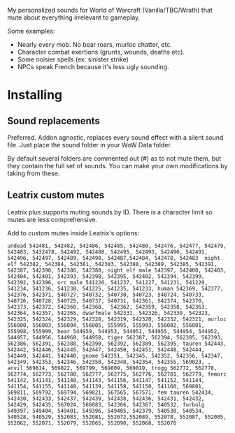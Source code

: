 My personalized sounds for World of Warcraft (Vanilla/TBC/Wrath) that mute about everything irrelevant to gameplay. 

Some examples:

* Nearly every mob. No bear roars, murloc chatter, etc.
* Character combat exertions (grunts, wounds, deaths etc).
* Some noisier spells (ex: sinister strike)
* NPCs speak French because it's less ugly sounding.

# Installing

## Sound replacements
Preferred. Addon agnostic, replaces every sound effect with a silent sound file. Just place the sound folder in your WoW Data folder.

By default several folders are commented out (#) as to not mute them, but they contain the full set of sounds. You can make your own modifications by taking from these.

## Leatrix custom mutes

Leatrix plus supports muting sounds by ID. There is a character limit so mutes are less comprehensive.

Add to custom mutes inside Leatrix's options:

```undead 542481, 542482, 542486, 542485, 542480, 542476, 542477, 542479, 542483, 5432478, 542492, 542488, 542495, 542493, 542490, 542491, 542496, 542497, 542489, 542498, 542487,542484, 542478, 542483  night elf 542382, 542384, 542381, 542383, 542388, 542389, 542385, 542391, 542387, 542390, 542386, 542380, night elf male 542397, 542400, 542403, 542404, 542401, 542393, 542398, 542395, 542402, 542394, 542399, 542392, 542396, orc male 541226, 541237, 541227, 541231, 541229, 541234, 541236, 541238, 541225, 541235, 541233, human 542369, 542377, 542376, 542371, 540727, 540732, 540730, 540723, 540724, 540733, 540726, 540728, 540725, 540737, 540731, 542361, 542374, 542370, 542373, 542372, 542360, 542368,  542362, 542359, 542358, 542363, 542364, 542357, 542365, dwarfmale 542331, 542326, 542330, 542323, 542325, 542324, 542329, 542328, 542319, 542320, 542332, 542321, murloc 556000, 556003, 556004, 556005, 555995, 555993, 556002, 556001, 555998, 555999, bear 544959, 544953, 544951, 544955, 544954, 544952, 544957, 544956, 544960, 544958, tiger 562387, 562394, 562385, 562393, 562386, 562391, 562388, 562390, 562392, 562389, 562395, tauren 542443, 542442, 542446, 542445, 542447, 542450, 542451, 542448, 542444, 542449, 542441, 542440, gnome 542351, 542345, 542352, 542356, 542347, 542349, 542353, 542346, 542350, 542348, 542354, 542355, 569023, , anvil 569814, 569822, 569799, 569809, 569819, trogg 562772, 562778, 562774, 562773, 562780, 562777, 562775, 562776, 562781, 562779, femorc 541142, 541141, 541140, 541143, 541156, 541147, 541152, 541144, 541154, 541155, 541148, 541139, 541158, 541150, 541160, 569801, 569811, 569792, 569794, 569821, 567565, 567571, fem tauren 542434, 542430, 542433, 542437, 542439, 542438, 542436, 542431, 542432, 542429, 542435, 567024, 566083, 542366, 542367, 540532, furbolg 549397, 549404, 549401, 549396, 549405, 542379, 540530, 540534, 540528, 540529, 552083, 552081, 552072,552089, 552078, 552087, 552085, 552062, 552071, 552079, 552065, 552090, 552068, 552070```
